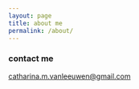 ```yaml
---
layout: page
title: about me
permalink: /about/
---
```




### contact me

[catharina.m.vanleeuwen@gmail.com](mailto:catharina.m.vanleeuwen@gmail.com)
